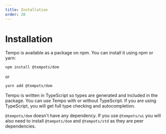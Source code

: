 ```yaml
---
title: Installation
order: 20
---
```

# Installation

Tempo is available as a package on npm. You can install it using npm or yarn:

```sh
npm install @tempots/dom
```

or

```sh
yarn add @tempots/dom
```

Tempo is written in TypeScript so types are generated and included in the package. You can use Tempo with or without TypeScript. If you are using TypeScript, you will get full type checking and autocompletion.

`@tempots/dom` doesn't have any dependency. If you use `@tempots/ui` you will also need to install `@tempots/dom` and `@tempots/std` as they are peer dependencies.
